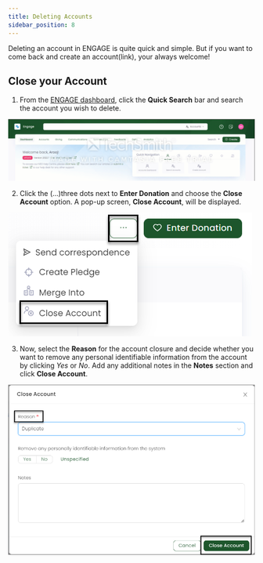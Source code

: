 ```yaml
---
title: Deleting Accounts
sidebar_position: 8
---
```


Deleting an account in ENGAGE is quite quick and simple. But if you want to come back and create an account(link), your always welcome!

## Close your Account

1. From the [ENGAGE dashboard](https://beta.n3o.cloud/eu1/engage/dashboard), click the **Quick Search** bar and search the account you wish to delete.

![Search Account Video](../01-searching-accounts/search-account-video.gif)

2. Click the (...)three dots next to **Enter Donation** and choose the **Close Account** option. A pop-up screen, **Close Account**, will be displayed. 

![Three Dots](./three-dots.png)

3. Now, select the **Reason** for the account closure and decide whether you want to remove any personal identifiable information from the account by clicking *Yes* or *No*. Add any additional notes in the **Notes** section and click **Close Account**.

![Close Account](./close-account.png)